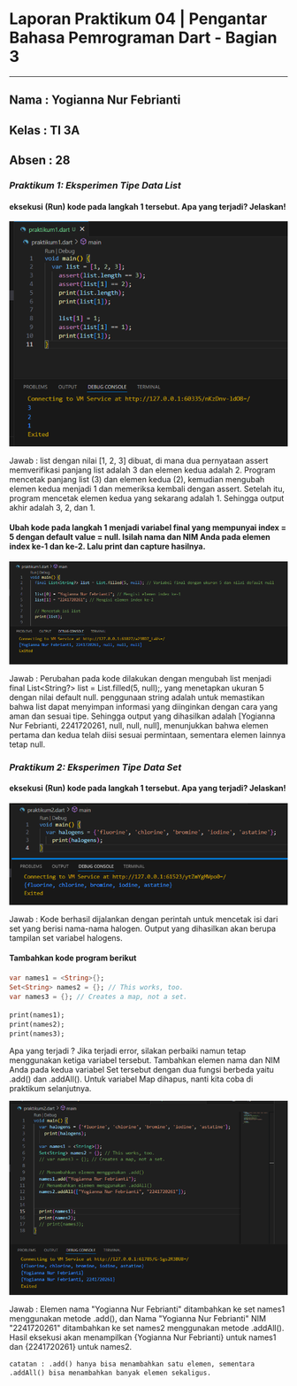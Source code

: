 # **Laporan Praktikum 04 | Pengantar Bahasa Pemrograman Dart - Bagian 3**
---

## Nama  : Yogianna Nur Febrianti
## Kelas : TI 3A
## Absen : 28

### *Praktikum 1: Eksperimen Tipe Data List*

#### eksekusi (Run) kode pada langkah 1 tersebut. Apa yang terjadi? Jelaskan!

<img src = img/coba1.png>

Jawab : list dengan nilai [1, 2, 3] dibuat, di mana dua pernyataan assert memverifikasi panjang list adalah 3 dan elemen kedua adalah 2. Program mencetak panjang list (3) dan elemen kedua (2), kemudian mengubah elemen kedua menjadi 1 dan memeriksa kembali dengan assert. Setelah itu, program mencetak elemen kedua yang sekarang adalah 1. Sehingga output akhir adalah 3, 2, dan 1.

#### Ubah kode pada langkah 1 menjadi variabel final yang mempunyai index = 5 dengan default value = null. Isilah nama dan NIM Anda pada elemen index ke-1 dan ke-2. Lalu print dan capture hasilnya.

<img src = img/coba1a.png>

Jawab : Perubahan pada kode dilakukan dengan mengubah list menjadi final List<String?> list = List.filled(5, null);, yang menetapkan ukuran 5 dengan nilai default null.  penggunaan string adalah untuk memastikan bahwa list dapat menyimpan informasi yang diinginkan dengan cara yang aman dan sesuai tipe. Sehingga output yang dihasilkan adalah [Yogianna Nur Febrianti, 2241720261, null, null, null], menunjukkan bahwa elemen pertama dan kedua telah diisi sesuai permintaan, sementara elemen lainnya tetap null.

### *Praktikum 2: Eksperimen Tipe Data Set*

#### eksekusi (Run) kode pada langkah 1 tersebut. Apa yang terjadi? Jelaskan!

<img src = img/cobaprak2.png>

Jawab : Kode berhasil dijalankan dengan perintah untuk mencetak isi dari set yang berisi nama-nama halogen. Output yang dihasilkan akan berupa tampilan set variabel halogens.

#### Tambahkan kode program berikut
```dart
var names1 = <String>{};
Set<String> names2 = {}; // This works, too.
var names3 = {}; // Creates a map, not a set.

print(names1);
print(names2);
print(names3);
```

Apa yang terjadi ? Jika terjadi error, silakan perbaiki namun tetap menggunakan ketiga variabel tersebut. Tambahkan elemen nama dan NIM Anda pada kedua variabel Set tersebut dengan dua fungsi berbeda yaitu .add() dan .addAll(). Untuk variabel Map dihapus, nanti kita coba di praktikum selanjutnya.

<img src = img/cobaprak2a.png>

Jawab : Elemen nama "Yogianna Nur Febrianti" ditambahkan ke set names1 menggunakan metode .add(), dan Nama "Yogianna Nur Febrianti" NIM "2241720261" ditambahkan ke set names2 menggunakan metode .addAll(). Hasil eksekusi akan menampilkan {Yogianna Nur Febrianti} untuk names1 dan {2241720261} untuk names2.

    catatan : .add() hanya bisa menambahkan satu elemen, sementara .addAll() bisa menambahkan banyak elemen sekaligus.
